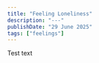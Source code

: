 ```yaml
---
title: "Feeling Loneliness"
description: "---"
publishDate: "29 June 2025"
tags: ["feelings"]
---
```


Test text
